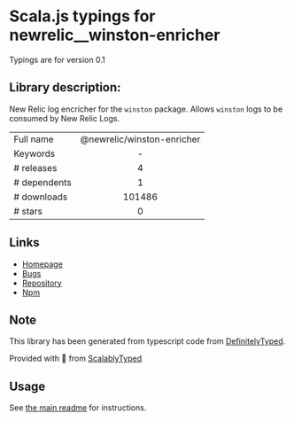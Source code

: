 
# Scala.js typings for newrelic__winston-enricher

Typings are for version 0.1

## Library description:
New Relic log encricher for the `winston` package. Allows `winston` logs to be consumed by New Relic Logs.

|                    |                 |
| ------------------ | :-------------: |
| Full name          | @newrelic/winston-enricher |
| Keywords           | - |
| # releases         | 4 |
| # dependents       | 1 |
| # downloads        | 101486 |
| # stars            | 0 |

## Links
- [Homepage](https://github.com/newrelic/newrelic-winston-logenricher-node)
- [Bugs](https://github.com/newrelic/newrelic-winston-logenricher-node/issues)
- [Repository](https://github.com/newrelic/newrelic-winston-logenricher-node)
- [Npm](https://www.npmjs.com/package/%40newrelic%2Fwinston-enricher)
    


## Note
This library has been generated from typescript code from [DefinitelyTyped](https://definitelytyped.org).

Provided with :purple_heart: from [ScalablyTyped](https://github.com/oyvindberg/ScalablyTyped)

## Usage
See [the main readme](../../readme.md) for instructions.


